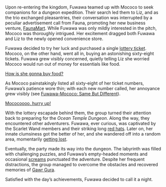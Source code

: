 Upon re-entering the kingdom, Fuwawa teamed up with Mococo to seek companions for a dungeon expedition. Their search led them to Liz, and as the trio exchanged pleasantries, their conversation was interrupted by a peculiar advertisement call from Fauna, promoting her new business venture, [FaunaMart](https://www.youtube.com/live/jjCVWFJl-_o?feature=shared&t=665). While Fuwawa was only mildly interested in the pitch, Mococo was thoroughly intrigued. Her excitement dragged both Fuwawa and Liz to the newly opened convenience store.

Fuwawa decided to try her luck and purchased a single [lottery ticket](https://www.youtube.com/live/jjCVWFJl-_o?feature=shared&t=903). Mococo, on the other hand, went all in, buying an astonishing sixty-eight tickets. Fuwawa grew visibly concerned, quietly telling Liz she worried Mococo would run out of money for essentials like food.

[How is she gonna buy food?](#embed:https://www.youtube.com/live/jjCVWFJl-_o?t=967)

As Mococo painstakingly listed all sixty-eight of her ticket numbers, Fuwawa’s patience wore thin; with each new number called, her annoyance grew visibly (see [Fuwawa-Mococo: Same But Different](#edge:fuwawa-mococo)).

[Mococoooo, hurry up!](#embed:https://www.youtube.com/live/jjCVWFJl-_o?feature=shared&t=1180)

With the lottery escapade behind them, the group turned their attention back to preparing for the _Ocean Temple Dungeon_. Along the way, they encountered other adventurers. Fuwawa, ever curious, was captivated by the Scarlet Wand members and their striking long [red hats](https://www.youtube.com/live/jjCVWFJl-_o?feature=shared&t=1594). Later on, her innate clumsiness got the better of her, and she wandered off into a random area, momentarily [getting lost](https://www.youtube.com/live/jjCVWFJl-_o?feature=shared&t=2257).

Eventually, the party made its way into the dungeon. The labyrinth was filled with challenging puzzles, and Fuwawa’s empty-headed moments and occasional [screams](https://www.youtube.com/live/jjCVWFJl-_o?feature=shared&t=5170) punctuated the adventure. Despite her frequent distractions, the group managed to overcome the obstacles and recovered memories of [Gawr Gura](https://www.youtube.com/live/jjCVWFJl-_o?feature=shared&t=4848).

Satisfied with the day’s achievements, Fuwawa decided to call it a night.
